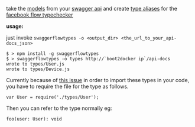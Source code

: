 take the [models](https://github.com/swagger-api/swagger-core/wiki/Annotations#apimodel) from your [swagger api](https://github.com/swagger-api/swagger-spec) and create [type aliases](http://flowtype.org/docs/objects.html#reusable-object-types) for the [facebook flow typechecker](http://flowtype.org/docs/getting-started.html#_)

**usage:**

just invoke `swaggerflowtypes -o <output_dir> <the_url_to_your_api-docs_json>`

```
$ > npm install -g swaggerflowtypes
$ > swaggerflowtypes -o types http://`boot2docker ip`/api-docs
wrote to types/User.js
wrote to types/Device.js
```

Currently because of [this issue](https://github.com/facebook/flow/issues/16)
in order to import these types in your code, you have to require the file for the type as follows.

` var User = require('./types/User'); `

Then you can refer to the type normally eg:

`foo(user: User): void`

